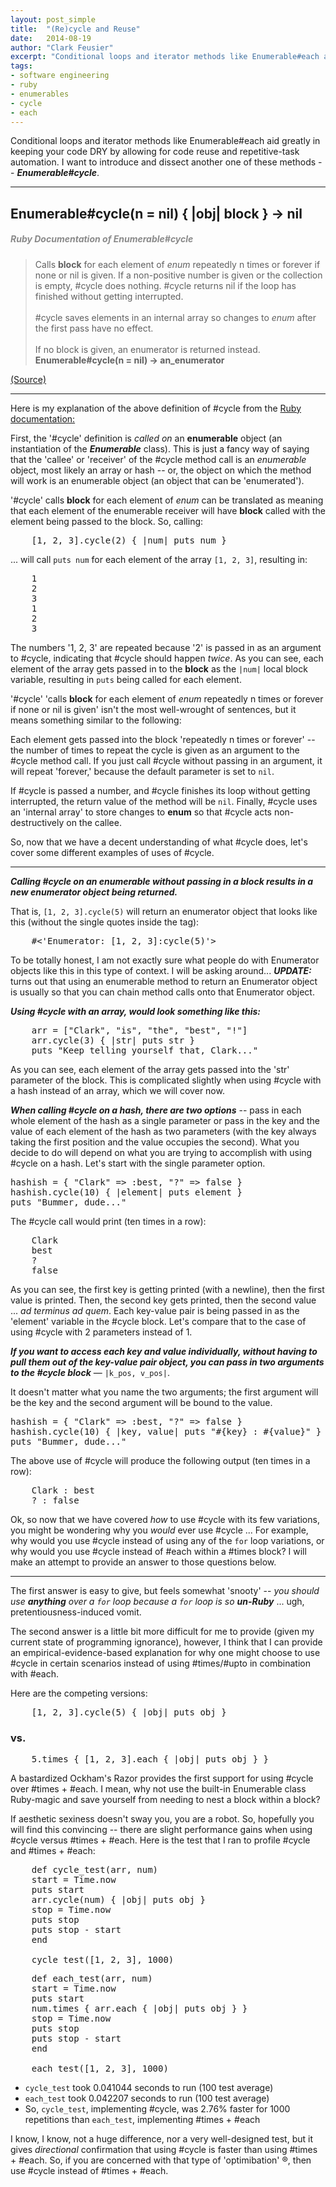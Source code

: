 ```yaml
---
layout: post_simple
title:  "(Re)cycle and Reuse"
date:   2014-08-19
author: "Clark Feusier"
excerpt: "Conditional loops and iterator methods like Enumerable#each aid greatly in keeping your code DRY by allowing for code reuse and repetitive-task automation. I want to introduce and dissect another one of these methods -- 'Enumerable#cycle' ..."
tags:
- software engineering
- ruby
- enumerables
- cycle
- each
---
```


Conditional loops and iterator methods like Enumerable#each aid greatly in keeping your code DRY by allowing for code reuse and repetitive-task automation. I want to introduce and dissect another one of these methods -- ***Enumerable#cycle***.

---

## Enumerable#cycle(n = nil) { |obj| block } -> nil

<h5 style="opacity: 0.5;">Ruby Documentation of Enumerable#cycle</h5>

<blockquote>
    Calls <strong>block</strong> for each element of <em>enum</em> repeatedly n times or forever if none or nil is given. If a non-positive number is given or the collection is empty, #cycle does nothing. #cycle returns nil if the loop has finished without getting interrupted.
    <br /><br />
    #cycle saves elements in an internal array so changes to <em>enum</em> after the first pass have no effect.
    <br /><br />
    If no block is given, an enumerator is returned instead.
    <br />
    <strong>Enumerable#cycle(n = nil) -> an_enumerator</strong>
</blockquote>

<a href="http://ruby-doc.org/core-2.1.2/Enumerable.html#method-i-cycle" target="_blank">(Source)</a>

---

Here is my explanation of the above definition of #cycle from the <a href="http://ruby-doc.org/core-2.1.2/Enumerable.html#method-i-cycle" target="_blank">Ruby documentation:</a>

First, the '#cycle' definition is *called on* an **enumerable** object (an instantiation of the ***Enumerable*** class). This is just a fancy way of saying that the 'callee' or 'receiver' of the #cycle method call is an *enumerable* object, most likely an array or hash -- or, the object on which the method will work is an enumerable object (an object that can be 'enumerated').

'#cycle' calls **block** for each element of *enum* can be translated as meaning that each element of the enumerable receiver will have **block** called with the element being passed to the block. So, calling:

<pre class="brush: ruby">
    [1, 2, 3].cycle(2) { |num| puts num }
</pre>

... will call `puts num` for each element of the array `[1, 2, 3]`, resulting in:

<pre class="brush: ruby">
    1
    2
    3
    1
    2
    3
</pre>

The numbers '1, 2, 3' are repeated because '2' is passed in as an argument to #cycle, indicating that #cycle should happen *twice*. As you can see, each element of the array gets passed in to the **block** as the `|num|` local block variable, resulting in `puts` being called for each element.

'#cycle' 'calls **block** for each element of *enum* repeatedly n times or forever if none or nil is given' isn't the most well-wrought of sentences, but it means something similar to the following:

Each element gets passed into the block 'repeatedly n times or forever' -- the number of times to repeat the cycle is given as an argument to the #cycle method call. If you just call #cycle without passing in an argument, it will repeat 'forever,' because the default parameter is set to `nil`.

If #cycle is passed a number, and #cycle finishes its loop without getting interrupted, the return value of the method will be `nil`. Finally, #cycle uses an 'internal array' to store changes to **enum** so that #cycle acts non-destructively on the callee.

So, now that we have a decent understanding of what #cycle does, let's cover some different examples of uses of #cycle.

---

***Calling #cycle on an enumerable without passing in a block results in a new enumerator object being returned.***

That is, `[1, 2, 3].cycle(5)` will return an enumerator object that looks like this (without the single quotes inside the tag):

<pre class="brush: ruby">
    #<'Enumerator: [1, 2, 3]:cycle(5)'>
</pre>

To be totally honest, I am not exactly sure what people do with Enumerator objects like this in this type of context. I will be asking around... ***UPDATE:*** turns out that using an enumerable method to return an Enumerator object is usually so that you can chain method calls onto that Enumerator object.

***Using #cycle with an array, would look something like this:***

<pre class="brush: ruby">
    arr = ["Clark", "is", "the", "best", "!"]
    arr.cycle(3) { |str| puts str }
    puts "Keep telling yourself that, Clark..."
</pre>

As you can see, each element of the array gets passed into the 'str' parameter of the block. This is complicated slightly when using #cycle with a hash instead of an array, which we will cover now.

***When calling #cycle on a hash, there are two options*** -- pass in each whole element of the hash as a single parameter or pass in the key and the value of each element of the hash as two parameters (with the key always taking the first position and the value occupies the second). What you decide to do will depend on what you are trying to accomplish with using #cycle on a hash. Let's start with the single parameter option.

<pre class="brush: ruby">
hashish = { "Clark" => :best, "?" => false }
hashish.cycle(10) { |element| puts element }
puts "Bummer, dude..."
</pre>

The #cycle call would print (ten times in a row):

<pre class="brush: ruby">
    Clark
    best
    ?
    false
</pre>

As you can see, the first key is getting printed (with a newline), then the first value is printed. Then, the second key gets printed, then the second value ... *ad terminus ad   quem*. Each key-value pair is being passed in as the 'element' variable in the #cycle block. Let's compare that to the case of using #cycle with 2 parameters instead of 1.

***If you want to access each key and value individually, without having to pull them out of the key-value pair object, you can pass in two arguments to the #cycle block*** &mdash; `|k_pos, v_pos|`.

It doesn't matter what you name the two arguments; the first argument will be the key and the second argument will be bound to the value.

<pre class="brush: ruby">
hashish = { "Clark" => :best, "?" => false }
hashish.cycle(10) { |key, value| puts "#{key} : #{value}" }
puts "Bummer, dude..."
</pre>

The above use of #cycle will produce the following output (ten times in a row):

<pre class="brush:ruby">
    Clark : best
    ? : false
</pre>

Ok, so now that we have covered *how* to use #cycle with its few variations, you might be wondering why you *would* ever use #cycle ... For example, why would you use #cycle instead of using any of the `for` loop variations, or why would you use #cycle instead of #each within a #times block? I will make an attempt to provide an answer to those questions below.

---

The first answer is easy to give, but feels somewhat 'snooty' -- *you should use **anything** over a `for` loop because a `for` loop is so **un-Ruby*** ... ugh, pretentiousness-induced vomit.

The second answer is a little bit more difficult for me to provide (given my current state of programming ignorance), however, I think that I can provide an empirical-evidence-based explanation for why one might choose to use #cycle in certain scenarios instead of using #times/#upto in combination with #each.

Here are the competing versions:

<pre class="brush: ruby">
    [1, 2, 3].cycle(5) { |obj| puts obj }
</pre>

<h3 style="text-align: left;">vs.</h3>

<pre class="brush: ruby">
    5.times { [1, 2, 3].each { |obj| puts obj } }
</pre>

A bastardized Ockham's Razor provides the first support for using #cycle over #times + #each. I mean, why not use the built-in Enumerable class Ruby-magic and save yourself from needing to nest a block within a block?

If aesthetic sexiness doesn't sway you, you are a robot. So, hopefully you will find this convincing -- there are slight performance gains when using #cycle versus #times + #each. Here is the test that I ran to profile #cycle and #times + #each:

<pre class="brush: ruby">
    def cycle_test(arr, num)
    start = Time.now
    puts start
    arr.cycle(num) { |obj| puts obj }
    stop = Time.now
    puts stop
    puts stop - start
    end

    cycle_test([1, 2, 3], 1000)
</pre>

<pre class="brush: ruby">
    def each_test(arr, num)
    start = Time.now
    puts start
    num.times { arr.each { |obj| puts obj } }
    stop = Time.now
    puts stop
    puts stop - start
    end

    each_test([1, 2, 3], 1000)
</pre>


- `cycle_test` took 0.041044 seconds to run (100 test average)
- `each_test` took 0.042207 seconds to run (100 test average)
- So, `cycle_test`, implementing #cycle, was 2.76% faster for 1000 repetitions than `each_test`, implementing #times + #each

I know, I know, not a huge difference, nor a very well-designed test, but it gives *directional* confirmation that using #cycle is faster than using #times + #each. So, if you are concerned with that type of 'optimibation' &reg;, then use #cycle instead of #times + #each.
